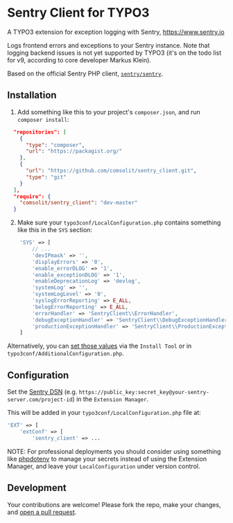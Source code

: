 Sentry Client for TYPO3
=======================

A TYPO3 extension for exception logging with Sentry, https://www.sentry.io

Logs frontend errors and exceptions to your Sentry instance. Note that logging
backend issues is not yet supported by TYPO3 (it's on the todo list for v9,
according to core developer Markus Klein).

Based on the official Sentry PHP client,
[`sentry/sentry`](https://packagist.org/packages/sentry/sentry).

Installation
------------

1. Add something like this to your project's `composer.json`, and run
   `composer install`:

``` json
  "repositories": [
    {
      "type": "composer",
      "url": "https://packagist.org/"
    },
    {
      "url": "https://github.com/comsolit/sentry_client.git",
      "type": "git"
    }
  ],
  "require": {
    "comsolit/sentry_client": "dev-master"
  }
```

2. Make sure your `typo3conf/LocalConfiguration.php` contains something like
   this in the `SYS` section:

``` php
    'SYS' => [
        // ...
        'devIPmask' => '',
        'displayErrors' => '0',
        'enable_errorDLOG' => '1',
        'enable_exceptionDLOG' => '1',
        'enableDeprecationLog' => 'devlog',
        'systemLog' => '',
        'systemLogLevel' => '0',
        'syslogErrorReporting' => E_ALL,
        'belogErrorReporting' => E_ALL,
        'errorHandler' => 'SentryClient\\ErrorHandler',
        'debugExceptionHandler' => 'SentryClient\\DebugExceptionHandler',
        'productionExceptionHandler' => 'SentryClient\\ProductionExceptionHandler',
    ]
```
Alternatively, you can [set those values](
https://github.com/comsolit/sentry_client/blob/master/ext_localconf.php#L6-L17)
via the `Install Tool` or in `typo3conf/AdditionalConfiguration.php`.

Configuration
-------------

Set the [Sentry DSN](https://docs.sentry.io/quickstart/#about-the-dsn)
(e.g. `https://public_key:secret_key@your-sentry-server.com/project-id`)
in the `Extension Manager`.

This will be added in your `typo3conf/LocalConfiguration.php` file at:

``` php
'EXT' => [
    'extConf' => [
        'sentry_client' => ...
```

NOTE: For professional deployments you should consider using something like
[phpdotenv](https://packagist.org/packages/vlucas/phpdotenv) to manage your
secrets instead of using the Extension Manager, and leave your
`LocalConfiguration` under version control.

Development
-----------

Your contributions are welcome! Please fork the repo, make your changes, and
[open a pull request](https://github.com/comsolit/sentry_client/pulls).

